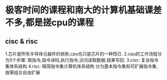 # 极客时间的课程和南大的计算机基础课差不多,都是搓cpu的课程

## cisc & risc

1.芯片是所有半导体元器件的统称,cpu也只是芯片的一种而已.
2.cpu的工作流程分为5个步骤:
取指令,指令译码,执行指令,访问读取数据,结果写回.
3.cisc:
复杂指令集体系结构
4.risc:
精简指令集计算机体系结构
分为基本指令集和可扩展指令集,按需组合自由扩展
